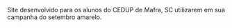 Site desenvolvido para os alunos do CEDUP de Mafra, SC utilizarem em sua campanha do setembro amarelo.
